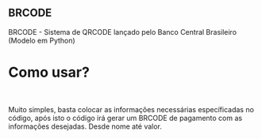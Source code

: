 ## BRCODE

<p>BRCODE - Sistema de QRCODE lançado pelo Banco Central Brasileiro (Modelo em Python)</p>

<h1>Como usar?</h1> <br>

<p>Muito simples, basta colocar as informações necessárias específicadas no código, após isto o código irá gerar um BRCODE de pagamento com as informações desejadas. Desde nome até valor.</p>